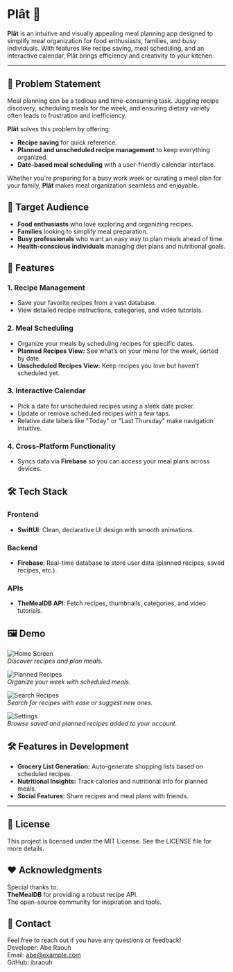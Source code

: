 # Plât 🍰

**Plât** is an intuitive and visually appealing meal planning app designed to simplify meal organization for food enthusiasts, families, and busy individuals. With features like recipe saving, meal scheduling, and an interactive calendar, Plât brings efficiency and creativity to your kitchen.

---

## 🎯 Problem Statement

Meal planning can be a tedious and time-consuming task. Juggling recipe discovery, scheduling meals for the week, and ensuring dietary variety often leads to frustration and inefficiency. 

**Plât** solves this problem by offering:
- **Recipe saving** for quick reference.
- **Planned and unscheduled recipe management** to keep everything organized.
- **Date-based meal scheduling** with a user-friendly calendar interface.

Whether you're preparing for a busy work week or curating a meal plan for your family, **Plât** makes meal organization seamless and enjoyable.


## 👥 Target Audience

- **Food enthusiasts** who love exploring and organizing recipes.
- **Families** looking to simplify meal preparation.
- **Busy professionals** who want an easy way to plan meals ahead of time.
- **Health-conscious individuals** managing diet plans and nutritional goals.


## 🚀 Features

### 1. **Recipe Management**
- Save your favorite recipes from a vast database.
- View detailed recipe instructions, categories, and video tutorials.

### 2. **Meal Scheduling**
- Organize your meals by scheduling recipes for specific dates.
- **Planned Recipes View:** See what’s on your menu for the week, sorted by date.
- **Unscheduled Recipes View:** Keep recipes you love but haven’t scheduled yet.

### 3. **Interactive Calendar**
- Pick a date for unscheduled recipes using a sleek date picker.
- Update or remove scheduled recipes with a few taps.
- Relative date labels like "Today" or "Last Thursday" make navigation intuitive.

### 4. **Cross-Platform Functionality**
- Syncs data via **Firebase** so you can access your meal plans across devices.


## 🛠️ Tech Stack

### Frontend
- **SwiftUI**: Clean, declarative UI design with smooth animations.

### Backend
- **Firebase**: Real-time database to store user data (planned recipes, saved recipes, etc.).

### APIs
- **TheMealDB API**: Fetch recipes, thumbnails, categories, and video tutorials.


## 🖼️ Demo

![Home Screen](https://i.postimg.cc/50trjkBX/temp-Imagelje4-J9.avif)  
*Discover recipes and plan meals.*

![Planned Recipes](https://i.postimg.cc/4yD2Lfrc/temp-Image-Ya-S76o.avif)  
*Organize your week with scheduled meals.*

![Search Recipes](https://i.postimg.cc/rs0YN0Yc/temp-Image4-SGj-N9.avif)  
*Search for recipes with ease or suggest new ones.*

![Settings](https://i.postimg.cc/Sstv97dD/temp-Imagebl-JFk-Z.avif)  
*Browse saved and planned recipes added to your account.*


## 🛠️ Features in Development

- **Grocery List Generation:** Auto-generate shopping lists based on scheduled recipes.
- **Nutritional Insights:** Track calories and nutritional info for planned meals.
- **Social Features:** Share recipes and meal plans with friends.

---

## 📝 License

This project is licensed under the MIT License. See the LICENSE file for more details.

## ❤️ Acknowledgments

Special thanks to: <br>
**TheMealDB** for providing a robust recipe API. <br>
The open-source community for inspiration and tools.

## 🔗 Contact

Feel free to reach out if you have any questions or feedback! <br>
Developer: Abe Raouh <br>
Email: abe@example.com <br>
GitHub: ibraouh
